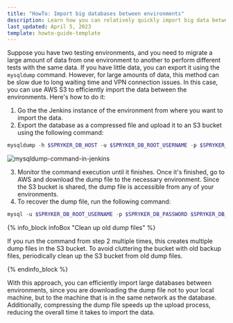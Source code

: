 ```yaml
---
title: "HowTo: Import big databases between environments"
description: Learn how you can relatively quickly import big data between your environments
last_updated: April 5, 2023
template: howto-guide-template
---
```


Suppose you have two testing environments, and you need to migrate a large amount of data from one environment to another to perform different tests with the same data. If you have little data, you can export it using the `mysqldump` command. However, for large amounts of data, this method can be slow due to long waiting time and VPN connection issues. In this case, you can use AWS S3 to efficiently import the data between the environments. Here's how to do it:

1. Go the the Jenkins instance of the environment from where you want to import the data. 
2. Export the database as a compressed file and upload it to an S3 bucket using the following command:

```php
mysqldump -h $SPRYKER_DB_HOST -u $SPRYKER_DB_ROOT_USERNAME -p $SPRYKER_DB_PASSWORD $SPRYKER_DB_DATABASE | gzip | aws s3 cp - s3://your_bucket_name/backup.$(date +"%Y-%m-%d__%H-%M-%S").sql.gz
```

![mysqldump-command-in-jenkins](https://spryker.s3.eu-central-1.amazonaws.com/docs/scos/dev/tutorials-and-howtos/howtos/howto-import-big-databases-between-environments/mysqldump-command-in-jenkins.png)

3. Monitor the command execution until it finishes. Once it's finished, go to AWS and download the dump file to the necessary environment. Since the S3 bucket is shared, the dump file is accessible from any of your environments.
4. To recover the dump file, run the following command:

```php
mysql -u $SPRYKER_DB_ROOT_USERNAME -p $SPRYKER_DB_PASSWORD $SPRYKER_DB_DATABASE < dumpfile.sql.gz
```

{% info_block infoBox "Clean up old dump files" %}

If you run the command from step 2 multiple times, this creates multiple dump files in the S3 bucket. To avoid cluttering the bucket with old backup files, periodically clean up the S3 bucket from old dump files.

{% endinfo_block %}

With this approach, you can efficiently import large databases between environments, since you are downloading the dump file not to your local machine, but to the machine that is in the same network as the database. Additionally, compressing the dump file speeds up the upload process, reducing the overall time it takes to import the data.







